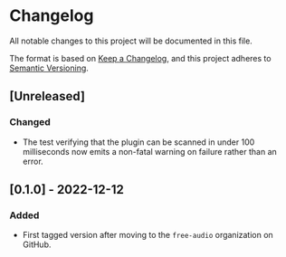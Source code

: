 # Changelog

All notable changes to this project will be documented in this file.

The format is based on [Keep a Changelog](https://keepachangelog.com/en/1.0.0/),
and this project adheres to [Semantic
Versioning](https://semver.org/spec/v2.0.0.html).

## [Unreleased]

### Changed

- The test verifying that the plugin can be scanned in under 100 milliseconds
  now emits a non-fatal warning on failure rather than an error.

## [0.1.0] - 2022-12-12

### Added

- First tagged version after moving to the `free-audio` organization on GitHub.
